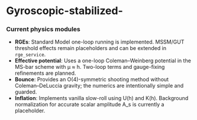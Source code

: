 # Gyroscopic-stabilized-

### Current physics modules

- **RGEs**: Standard Model one-loop running is implemented. MSSM/GUT threshold effects remain placeholders and can be extended in `rge_service`.
- **Effective potential**: Uses a one-loop Coleman–Weinberg potential in the MS-bar scheme with μ ≈ h. Two-loop terms and gauge-fixing refinements are planned.
- **Bounce**: Provides an O(4)-symmetric shooting method without Coleman–DeLuccia gravity; the numerics are intentionally simple and guarded.
- **Inflation**: Implements vanilla slow-roll using U(h) and K(h). Background normalization for accurate scalar amplitude A_s is currently a placeholder.





